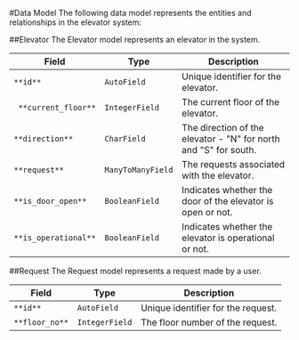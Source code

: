 #Data Model
The following data model represents the entities and relationships in the elevator system:

##Elevator
The Elevator model represents an elevator in the system.

| **Field**            | **Type**          | **Description**                                                  |
| -------------------- | ----------------- | ---------------------------------------------------------------- |
| `**id**`             | `AutoField`       | Unique identifier for the elevator.                              |
| ` **current_floor**` | `IntegerField`    | The current floor of the elevator.                               |
| `**direction** `     | `CharField`       | The direction of the elevator - "N" for north and "S" for south. |
| `**request**`        | `ManyToManyField` | The requests associated with the elevator.                       |
| `**is_door_open**`   | `BooleanField`    | Indicates whether the door of the elevator is open or not.       |
| `**is_operational**` | `BooleanField`    | Indicates whether the elevator is operational or not.            |

##Request
The Request model represents a request made by a user.

| **Field**      | **Type**       | **Description**                    |
| -------------- | -------------- | ---------------------------------- |
| `**id**`       | `AutoField`    | Unique identifier for the request. |
| `**floor_no**` | `IntegerField` | The floor number of the request.   |
